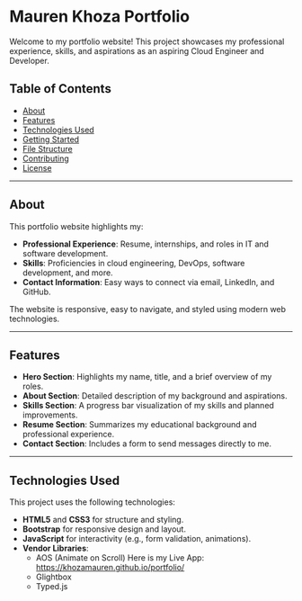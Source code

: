 # Mauren Khoza Portfolio

Welcome to my portfolio website! This project showcases my professional experience, skills, and aspirations as an aspiring Cloud Engineer and Developer.

## Table of Contents
- [About](#about)
- [Features](#features)
- [Technologies Used](#technologies-used)
- [Getting Started](#getting-started)
- [File Structure](#file-structure)
- [Contributing](#contributing)
- [License](#license)

---

## About
This portfolio website highlights my:
- **Professional Experience**: Resume, internships, and roles in IT and software development.
- **Skills**: Proficiencies in cloud engineering, DevOps, software development, and more.
- **Contact Information**: Easy ways to connect via email, LinkedIn, and GitHub.

The website is responsive, easy to navigate, and styled using modern web technologies.

---

## Features
- **Hero Section**: Highlights my name, title, and a brief overview of my roles.
- **About Section**: Detailed description of my background and aspirations.
- **Skills Section**: A progress bar visualization of my skills and planned improvements.
- **Resume Section**: Summarizes my educational background and professional experience.
- **Contact Section**: Includes a form to send messages directly to me.

---

## Technologies Used
This project uses the following technologies:
- **HTML5** and **CSS3** for structure and styling.
- **Bootstrap** for responsive design and layout.
- **JavaScript** for interactivity (e.g., form validation, animations).
- **Vendor Libraries**:
  - AOS (Animate on Scroll)
Here is my Live App: https://khozamauren.github.io/portfolio/
  - Glightbox
  - Typed.js
